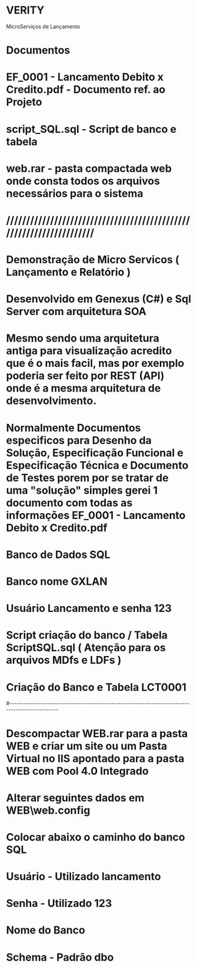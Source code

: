 # VERITY
MicroServiços de Lançamento
# Documentos
# EF_0001 - Lancamento Debito x Credito.pdf - Documento ref. ao Projeto
# script_SQL.sql - Script de banco e tabela
# web.rar - pasta compactada web onde consta todos os arquivos necessários para o sistema 

# ////////////////////////////////////////////////////////////////////
# Demonstração de Micro Servicos ( Lançamento e Relatório )
# Desenvolvido em Genexus (C#) e Sql Server com arquitetura SOA
# Mesmo sendo uma arquitetura antiga para visualização acredito que é o mais facil, mas por exemplo poderia ser feito por REST (API) onde é a mesma arquitetura de desenvolvimento.
# Normalmente Documentos especificos para Desenho da Solução, Especificação Funcional e Especificação Técnica e Documento de Testes porem por se tratar de uma "solução" simples gerei 1 documento com todas as informações EF_0001 - Lancamento Debito x Credito.pdf

# Banco de Dados SQL 
# Banco nome GXLAN
# Usuário Lancamento e senha 123
# Script criação do banco / Tabela ScriptSQL.sql  ( Atenção para os arquivos MDfs e LDFs )
# Criação do Banco e Tabela LCT0001 
#--------------------------------------------------------------------------------------------------
# Descompactar WEB.rar para a pasta WEB e criar um site ou um Pasta Virtual no IIS apontado para a pasta WEB com Pool 4.0 Integrado
# Alterar seguintes dados em WEB\web.config
#     
#    Colocar abaixo o caminho do banco SQL
#    <add key="Connection-Default-Datasource" value="uocMBWp+lEvwHmWFybJL8QDlG23vz27vPV7w0z1tU/V=" />
#     Usuário - Utilizado lancamento
#    <add key="Connection-Default-User" value="yYZ8W4ZVrp6a4QSE1afFz6==" />
#    Senha - Utilizado 123
#    <add key="Connection-Default-Password" value="MDYrmraAJmSvQA/35HOeHX==" />
#    Nome do Banco
#    <add key="Connection-Default-DB" value="GXLAN" />
#     Schema - Padrão dbo
#    <add key="Connection-Default-Schema" value="82sPNmMP8O3TlpdEZk1r8E==" />



